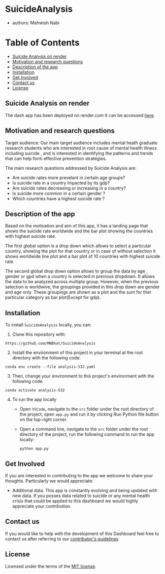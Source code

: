 # SuicideAnalysis

-   authors: Mehwish Nabi

# Table of Contents

-   [Suicide Analysis on render](#SuicideAnalysisonrender)
-   [Motivation and research questions](#Motivation-and-research-questions)
-   [Description of the app](#Description-of-the-app)
-   [Installation](#Installation)
-   [Get Involved](#Get-Involved)
-   [Contact us](#Contact-us)
-   [License](#license)

## Suicide Analysis on render 

The dash app has been deployed on render.com It can be accessed [here](https://suicideanalysis.onrender.com/).


## Motivation and research questions

Target audience: Our main target audience includes mental heath graduate research students who are interested in root cause of mental health illness including suicide , and is interested in identifying the patterns and trends that can help form effective prevention strategies.

The main research questions addressed by Suicide Analysis are:

- Are suicide rates more prevelant in certain age groups? 
- Is suicide rate in a country impacted by its gdp?
- Are suicide rates decreasing or increasing in a country?
- Is suicide  more common in a certain gender ? 
- Which countries have a highest suicide rate ?

## Description of the app

Based on the motivation and aim of this app, it has a landing page that shows the suicide rate worldwide and the bar plot showing the countries with highest suicide rate. 

The first global option is a drop down which allows to select a particular country, showing the plot for that country  or in case of without selection it shows worldwide line plot  and a bar plot of 10 countries with highest suicide rate.
 
The second global drop down option allows to group the data by age , gender or gpd when a country is selected in previous dropdown. It allows the data to be analyzed across multiple group. However, when the previous selection is worldwive, the groupings provided in this drop down are gender and age only.  These groupings are shown as a plot and the sum for that particular category as bar plot(Except for gdp).

## Installation

To install `SuicideAnalysis` locally, you can:

1. Clone this repository with:

```
https://github.com/MNBhat/SuicideAnalysis
```

2. Install the environment of this project in your terminal at the root directory with the following code:

```
conda env create --file analysis-532.yaml
```

3. Then, change your environment to this project's environment with the following code:

```
conda activate analysis-532
```
4.  To run the app locally 

    - Open `VSCode`, navigate to the `src` folder under the root directory of the project, open `app.py` and run it by clicking Run Python file button on the top-right corner.

    - Open a command line, navigate to the `src` folder under the root directory of the project, run the following command to run the app locally:

        ```
        python app.py
        ```

## Get Involved

If you are interested in contributing to the app we welcome to share your thoughts. Particularly we would appreciate:

-   Additional data. This app is constantly evolving and being updated with new data. If you posses data related to suicide or any  mental health crisis that could be applied to this dashboard we would highly appreciate your contribution.

## Contact us

If you would like to help with the development of this Dashboard feel free to contact us after referring to our [contributor's guidelines](CONTRIBUTING.md)

## License

Licensed under the terms of the [MIT license](LICENSE).

